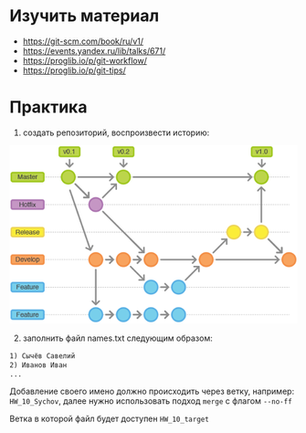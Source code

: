 # Изучить материал

* https://git-scm.com/book/ru/v1/
* https://events.yandex.ru/lib/talks/671/
* https://proglib.io/p/git-workflow/
* https://proglib.io/p/git-tips/

# Практика

1) создать репозиторий, воспроизвести историю:

![Alt Text](/src/images/img_2.png)

2) заполнить файл names.txt следующим образом:
```
1) Сычёв Савелий
2) Иванов Иван
...
```

Добавление своего имено должно происходить через ветку, например: `HW_10_Sychov`,
далее нужно использовать подход `merge` с флагом `--no-ff`

Ветка в которой файл будет доступен `HW_10_target`
